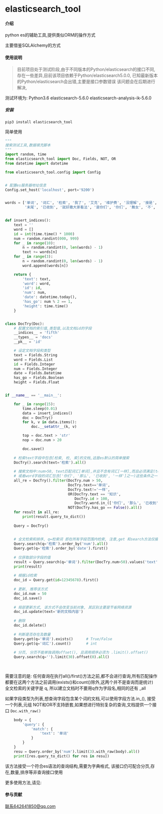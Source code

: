 # elasticsearch_tool

#### 介绍
python es的辅助工具,提供类似ORM的操作方式

主要借鉴SQLAlchemy的方式

#### 使用说明

> 目前项目处于测试阶段,由于不同版本的Python/elasticsearch的接口不同,存在一些差异,目前该项目依赖于Python/elasticsearch5.0.0, 已知最新版本的Python/elasticsearch会出错,主要是接口参数错误
该问题会在后期进行解决, 

测试环境为:
Python3.6
elasticsearch-5.6.0
elasticsearch-analysis-ik-5.6.0


##### 安装
`pip3 install elasticsearch_tool`

简单使用

```python
"""
搜索测试工具,数据填充脚本
"""
import random, time
from elasticsearch_tool import Doc, Fields, NOT, OR
from datetime import datetime

from elasticsearch_tool.config import Config


# 配置es服务器地址信息
Config.set_host('localhost', port='9200')


words = ['单词', '词汇', '检索', '我了', '艾克', '维护费', '没理解', '接是', '咯怕', '那么', '行风', '奶茶店', '全网通', '雨天',
         '末尾', '已收到', '就好撒大家看法', '是你们', '你们', '舞女', '不', '容易', '一样', '是你的', '玩儿一天']


def insert_indices():
    text = ''
    word = []
    id = int(time.time() * 1000)
    num = random.randint(000, 999)
    for _ in range(10):
        n = random.randint(0, len(words) - 1)
        text += words[n]
    for _ in range(3):
        n = random.randint(0, len(words) - 1)
        word.append(words[n])

    return {
        'text': text,
        'word': word,
        'id': id,
        'num': num,
        'date': datetime.today(),
        'has_go': num % 2 == 1,
        'height': time.time()
    }


class DocTry(Doc):
    # 配置文档的索引值,类型值,以及文档id的字段
    __indices__ = 'fifth'
    __types__ = 'docs'
    __pk__ = 'id'

    # 设定文档字段和类型
    text = Fields.String
    word = Fields.List
    id = Fields.Integer
    num = Fields.Integer
    date = Fields.Datetime
    has_go = Fields.Boolean
    height = Fields.Float


if __name__ == '__main__':

    for _ in range(15):
        time.sleep(0.01)
        data = insert_indices()
        doc = DocTry()
        for k, v in data.items():
            doc.__setattr__(k, v)

        top = doc.text > 'str'
        nop = doc.num > 20

        doc.save()
    
    # 检索text字段中包含[检索, 检, 索]的文档,这是es默认的简单搜索
    DocTry().search(text='检索').all()
    
    # 搜索文档中:num>50, text匹配词汇[单词],并且不含有词汇[一样],而且必须满足(text包含词汇[知识], 或者文档id大于100, 
    # 或者word字段的词汇包含['你们', '那么', '已收到', '一样']之一)这些条件之一,且has_go字段不等于True的所有文档
    all_re = DocTry().filter(DocTry.num > 50,
                             DocTry.text=='单词',
                             DocTry.text!='一样',
                             OR(DocTry.text == '知识',
                                DocTry.id > 100,
                                DocTry.word.in_(['你们', '那么', '已收到', '一样']),),
                             NOT(DocTry.has_go == False)).all()
    for result in all_re:
        print(result.query_to_dict())
        
    Query = DocTry()
    
    
    # 全文检索和排序, q=检索词 即在所有字段范围内检索, 注意,get 和search方法仅接受关键字参数,不接受比较运算的结果以及位置形参
    Query.search(q='检索').order_by('num').all()
    Query.get(q='检索').order_by('date').first()
    
    # 仅获取部分字段的值
    result = Query.search(q='单词').filter(DocTry.num>50).values('text', 'id', 'num').all()
    print(result)
    
    # 根据id检索
    doc_id = Query.get(id=12345678).first()
    
    # 更新, 推荐该方式
    doc_id.num = 50
    doc_id.save()
    
    # 局部更新方式, 该方式不会改变当前对象, 其区别主要是节省网络资源
    doc_id.update(text='新的文档内容')
    
    # 删除
    doc_id.delete()
    
    # 判断是否存在及数量
    Query.get(q='单词').exists()      # True/False
    Query.get(q='词汇').count()       # int
    
    # 分页, 分页不能单独调用offset(), 且调用顺序必须为 .limit().offset()
    Query.search(q='').limit(30).offset(0).all()
    
    
```
需要注意的是:
任何查询在执行all()/first()方法之前,都不会进行查询,所有匹配操作都要在这两个方法之前调用(exists()和count()除外,这两个并不是查询而是统计)
全文检索的关键字是 q, 所以建立文档时不要用q作为字段名,相同的还有 _all

如果字段类型为列表,想查询字段包含某个词的文档,可以使用字段方法.in_(), 接受一个列表,元组
NOT和OR不支持嵌套,如果想进行特别复杂的查询,文档提供一个接口
`Doc.with_raw()`
```python
    body = {
        'query': {
            'match': {
                'text': '单词'
            }
        }
    }
    resu = Query.order_by('num').limit(3).with_raw(body).all()
    print([res.query_to_dict() for res in resu])
```
该方法接受一个符合es语法的查询结构,需要为字典格式, 该接口仍可配合分页,存在,数量,排序等非查询接口使用

更多使用方法,请见: 

#### 参与贡献

联系642641850@qq.com
